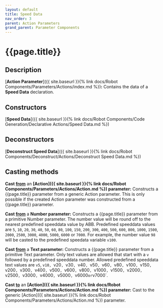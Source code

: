 ```yaml
---
layout: default
title: Speed Data
nav_order: 3
parent: Action Parameters
grand_parent: Parameter Components
---
```


# **{{page.title}}**

## **Description**

[**Action Parameter**]({{ site.baseurl }}{% link docs/Robot Components/Parameters/Actions/index.md %})**:** 
Contains the data of a **Speed Data** declaration. 

## **Constructors**

[**Speed Data**]({{ site.baseurl }}{% link docs/Robot Components/Code Generation/Declarative Actions/Speed Data.md %})

## **Deconstructors**

[**Deconstruct Speed Data**]({{ site.baseurl }}{% link docs/Robot Components/Deconstruct/Actions/Deconstruct Speed Data.md %})

## **Casting methods**

**Cast <u>from</u>** an **[Action]({{ site.baseurl }}{% link docs/Robot Components/Parameters/Actions/Action.md %}) parameter:** Constructs a {{page.title}} parameter from a generic Action parameter. This is only possible if the created Action parameter was constructed from a {{page.title}} parameter.

**Cast <u>from</u>** a **Number parameter:**  Constructs a {{page.title}} parameter from a primitive Number parameter. The number value will be round off to the nearest predefined speeddata value by ABB. Predefined speeddata values are `5`, `10`, `20`, `30`, `40`, `50`, `60`, `80`, `100`, `150`, `200`, `300`, `400`, `500`, `600`, `800`, `1000`, `1500`, `2000`, `2500`, `3000`, `4000`, `5000`, `6000` or `7000`. For example, the number value `98` will be casted to the predefined speedata variable `v100`. 

**Cast <u>from</u>** a **Text parameter:**  Constructs a {{page.title}} parameter from a primitive Text parameter. Only text values are allowed that start with a `v` followed by a predefined speeddata number. Allowed predefined speeddata text values are `v5`, `v10, `v20`, `v30`, `v40`, `v50`, `v60`, `v80`, `v100`, `v150`, `v200`, `v300`, `v400`, `v500`, `v600`, `v800`, `v1000`, `v1500`, `v2000`, `v2500`, `v3000`, `v4000`, `v5000`, `v6000` or `v7000`.

**Cast <u>to</u>** an **[Action]({{ site.baseurl }}{% link docs/Robot Components/Parameters/Actions/Action.md %}) parameter:** Cast to the generic [Action]({{ site.baseurl }}{% link docs/Robot Components/Parameters/Actions/Action.md %}) parameter. 

